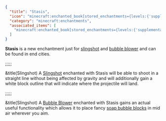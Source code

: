 ```json
{
  "title": "Stasis",
  "icon": "minecraft:enchanted_book[stored_enchantments={levels:{'supplementaries:stasis':1}}]",
  "category": "minecraft:enchantments",
  "associated_items": [
    "minecraft:enchanted_book[stored_enchantments={levels:{'supplementaries:stasis':1}}]"
  ]
}
```

**Stasis** is a new enchantment just for [slingshot](^supplementaries:slingshot) and [bubble blower](^supplementaries:bubble_blower) and can be found in end cities.

;;;;;

&title(Slingshot)
A [Slingshot](^supplementaries:slingshot) enchanted with Stasis will be able to shoot in a straight line without being affected by gravity and will additionally gain a white block outline that will indicate where the projectile will land.

;;;;;

&title(Slingshot)
A [Bubble Blower](^supplementaries:bubble_blower) enchanted with Stasis gains an actual useful functionality which allows it to place fancy [soap bubble blocks](^supplementaries:soap_block) in mid air wherever you aim.
